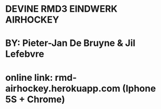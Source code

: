 # DEVINE RMD3 EINDWERK AIRHOCKEY
# BY: Pieter-Jan De Bruyne & Jil Lefebvre
# online link: rmd-airhockey.herokuapp.com (Iphone 5S + Chrome)
